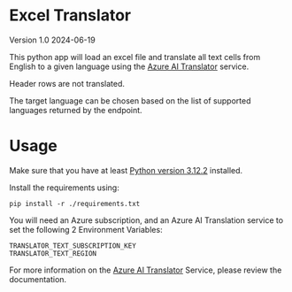 # Excel Translator
Version 1.0
2024-06-19

This python app will load an excel file and translate all text cells from English to a given language using the [Azure AI Translator](https://azure.microsoft.com/en-us/products/ai-services/ai-translator) service.
  
Header rows are not translated.
  
The target language can be chosen based on the list of supported languages returned by the endpoint.

# Usage

Make sure that you have at least [Python version 3.12.2](https://www.python.org/downloads/) installed.

Install the requirements using:

```pip install -r ./requirements.txt```

You will need an Azure subscription, and an Azure AI Translation service to set the following 2 Environment Variables:

```
TRANSLATOR_TEXT_SUBSCRIPTION_KEY
TRANSLATOR_TEXT_REGION
```

For more information on the [Azure AI Translator](https://azure.microsoft.com/en-us/products/ai-services/ai-translator) Service, please review the documentation.

